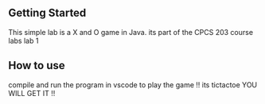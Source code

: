 ## Getting Started

This simple lab is a X and O game in Java.
its part of the CPCS 203 course labs
lab 1

## How to use
compile and run the program in vscode to play the game
!! its tictactoe YOU WILL GET IT !!